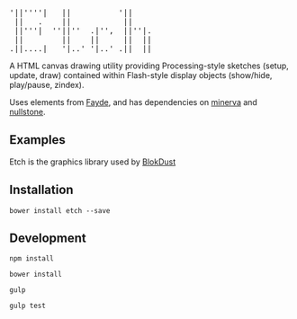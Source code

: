 <pre>
'||''''|   ||          '||     
 ||   .    ||           ||     
 ||'''|  ''||''  .|'',  ||''|. 
 ||        ||    ||     ||  || 
.||....|   '|..' '|..' .||  || 
</pre>
                      
A HTML canvas drawing utility providing Processing-style sketches (setup, update, draw) contained within Flash-style display objects (show/hide, play/pause, zindex).

Uses elements from [Fayde](https://github.com/wsick/Fayde), and has dependencies on [minerva](https://github.com/wsick/minerva) and [nullstone](https://github.com/wsick/nullstone).

## Examples

Etch is the graphics library used by [BlokDust](https://github.com/BlokDust/)

## Installation

    bower install etch --save
    
## Development

    npm install
    
    bower install
    
    gulp
    
    gulp test
